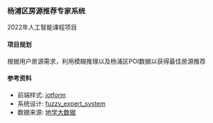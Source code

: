 ### 杨浦区房源推荐专家系统

2022年人工智能课程项目

#### 项目规划

根据用户房源需求，利用模糊推理以及杨浦区POI数据以获得最佳房源推荐

#### 参考资料

- 前端样式: [jotform](https://www.jotform.com/form-templates/survey/employee-surveys)
- 系统设计: [fuzzy_expert_system](https://github.com/WxxShirley/fuzzy_expert_system)
- 数据来源: [地学大数据](https://mp.weixin.qq.com/s/zYwF3a8RI-APVT7sMXp5uQ)